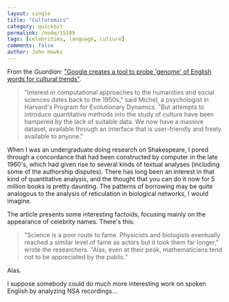 ```yaml
---
layout: single 
title: "Culturomics" 
category: quickbit
permalink: /node/15109
tags: [celebrities, language, culture] 
comments: false 
author: John Hawks 
---
```


From the <i>Guardian</i>: <a href="http://www.guardian.co.uk/science/2010/dec/16/google-tool-english-cultural-trends">"Google creates a tool to probe 'genome' of English words for cultural trends"</a>. 

<blockquote>"Interest in computational approaches to the humanities and social sciences dates back to the 1950s," said Michel, a psychologist in Harvard's Program for Evolutionary Dynamics. "But attempts to introduce quantitative methods into the study of culture have been hampered by the lack of suitable data. We now have a massive dataset, available through an interface that is user-friendly and freely available to anyone."</blockquote>

When I was an undergraduate doing research on Shakespeare, I pored through a concordance that had been constructed by computer in the late 1960's, which had given rise to several kinds of textual analyses (including some of the authorship disputes). There has long been an interest in that kind of quantitative analysis, and the thought that you can do it now for 5 million books is pretty daunting. The patterns of borrowing may be quite analogous to the analysis of reticulation in biological networks, I would imagine. 

The article presents some interesting factoids, focusing mainly on the appearance of celebrity names. There's this: 

<blockquote>"Science is a poor route to fame. Physicists and biologists eventually reached a similar level of fame as actors but it took them far longer," wrote the researchers. "Alas, even at their peak, mathematicians tend not to be appreciated by the public."</blockquote>

Alas. 

I suppose somebody could do much more interesting work on spoken English by analyzing NSA recordings...




